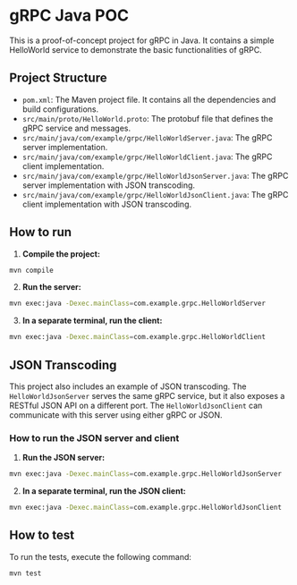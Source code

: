# gRPC Java POC

This is a proof-of-concept project for gRPC in Java. It contains a simple HelloWorld service to demonstrate the basic functionalities of gRPC.

## Project Structure

- `pom.xml`: The Maven project file. It contains all the dependencies and build configurations.
- `src/main/proto/HelloWorld.proto`: The protobuf file that defines the gRPC service and messages.
- `src/main/java/com/example/grpc/HelloWorldServer.java`: The gRPC server implementation.
- `src/main/java/com/example/grpc/HelloWorldClient.java`: The gRPC client implementation.
- `src/main/java/com/example/grpc/HelloWorldJsonServer.java`: The gRPC server implementation with JSON transcoding.
- `src/main/java/com/example/grpc/HelloWorldJsonClient.java`: The gRPC client implementation with JSON transcoding.

## How to run

1. **Compile the project:**

```bash
mvn compile
```

2. **Run the server:**

```bash
mvn exec:java -Dexec.mainClass=com.example.grpc.HelloWorldServer
```

3. **In a separate terminal, run the client:**

```bash
mvn exec:java -Dexec.mainClass=com.example.grpc.HelloWorldClient
```

## JSON Transcoding

This project also includes an example of JSON transcoding. The `HelloWorldJsonServer` serves the same gRPC service, but it also exposes a RESTful JSON API on a different port. The `HelloWorldJsonClient` can communicate with this server using either gRPC or JSON.

### How to run the JSON server and client

1. **Run the JSON server:**

```bash
mvn exec:java -Dexec.mainClass=com.example.grpc.HelloWorldJsonServer
```

2. **In a separate terminal, run the JSON client:**

```bash
mvn exec:java -Dexec.mainClass=com.example.grpc.HelloWorldJsonClient
```

## How to test

To run the tests, execute the following command:

```bash
mvn test
```
